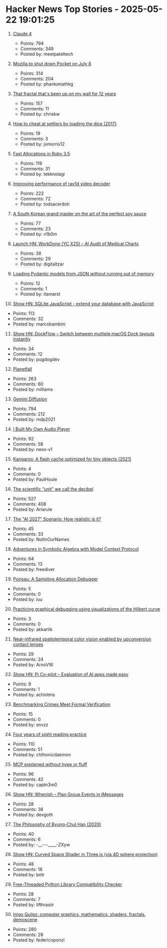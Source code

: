 # Hacker News Top Stories - 2025-05-22 19:01:25

1. [Claude 4](https://www.anthropic.com/news/claude-4)
   - Points: 794
   - Comments: 349
   - Posted by: meetpateltech

2. [Mozilla to shut down Pocket on July 8](https://support.mozilla.org/en-US/kb/future-of-pocket)
   - Points: 314
   - Comments: 204
   - Posted by: phantomathkg

3. [That fractal that's been up on my wall for 12 years](https://chriskw.xyz/2025/05/21/Fractal/)
   - Points: 157
   - Comments: 11
   - Posted by: chriskw

4. [How to cheat at settlers by loading the dice (2017)](https://izbicki.me/blog/how-to-cheat-at-settlers-of-catan-by-loading-the-dice-and-prove-it-with-p-values.html)
   - Points: 19
   - Comments: 3
   - Posted by: jxmorris12

5. [Fast Allocations in Ruby 3.5](https://railsatscale.com/2025-05-21-fast-allocations-in-ruby-3-5/)
   - Points: 119
   - Comments: 31
   - Posted by: tekknolagi

6. [Improving performance of rav1d video decoder](https://ohadravid.github.io/posts/2025-05-rav1d-faster/)
   - Points: 222
   - Comments: 72
   - Posted by: todsacerdoti

7. [A South Korean grand master on the art of the perfect soy sauce](https://www.theguardian.com/world/2025/may/21/without-time-there-is-no-flavour-a-south-korean-grand-master-on-the-art-of-the-perfect-soy-sauce)
   - Points: 77
   - Comments: 23
   - Posted by: n1b0m

8. [Launch HN: WorkDone (YC X25) – AI Audit of Medical Charts](undefined)
   - Points: 38
   - Comments: 29
   - Posted by: digitaltzar

9. [Loading Pydantic models from JSON without running out of memory](https://pythonspeed.com/articles/pydantic-json-memory/)
   - Points: 12
   - Comments: 1
   - Posted by: itamarst

10. [Show HN: SQLite JavaScript - extend your database with JavaScript](https://github.com/sqliteai/sqlite-js)
   - Points: 113
   - Comments: 32
   - Posted by: marcobambini

11. [Show HN: DockFlow – Switch between multiple macOS Dock layouts instantly](https://dockflow.appitstudio.com/)
   - Points: 34
   - Comments: 12
   - Posted by: pugdogdev

12. [Planetfall](https://somethingaboutmaps.wordpress.com/2025/05/20/planetfall/)
   - Points: 263
   - Comments: 60
   - Posted by: milliams

13. [Gemini Diffusion](https://simonwillison.net/2025/May/21/gemini-diffusion/)
   - Points: 794
   - Comments: 212
   - Posted by: mdp2021

14. [I Built My Own Audio Player](https://nexo.sh/posts/why-i-built-a-native-mp3-player-in-swiftui/)
   - Points: 92
   - Comments: 58
   - Posted by: nexo-v1

15. [Kangaroo: A flash cache optimized for tiny objects (2021)](https://engineering.fb.com/2021/10/26/core-infra/kangaroo/)
   - Points: 4
   - Comments: 0
   - Posted by: PaulHoule

16. [The scientific “unit” we call the decibel](https://lcamtuf.substack.com/p/decibels-are-ridiculous)
   - Points: 527
   - Comments: 408
   - Posted by: Ariarule

17. [The "AI 2027" Scenario: How realistic is it?](https://garymarcus.substack.com/p/the-ai-2027-scenario-how-realistic)
   - Points: 45
   - Comments: 33
   - Posted by: NotInOurNames

18. [Adventures in Symbolic Algebra with Model Context Protocol](https://www.stephendiehl.com/posts/computer_algebra_mcp/)
   - Points: 64
   - Comments: 13
   - Posted by: freediver

19. [Poireau: A Sampling Allocation Debugger](https://github.com/backtrace-labs/poireau)
   - Points: 5
   - Comments: 0
   - Posted by: luu

20. [Practicing graphical debugging using visualizations of the Hilbert curve](https://akkartik.name/debugUIs.html)
   - Points: 3
   - Comments: 0
   - Posted by: akkartik

21. [Near-infrared spatiotemporal color vision enabled by upconversion contact lenses](https://www.cell.com/cell/fulltext/S0092-8674(25)00454-4)
   - Points: 29
   - Comments: 24
   - Posted by: ArnoVW

22. [Show HN: Pi Co-pilot – Evaluation of AI apps made easy](https://withpi.ai/)
   - Points: 9
   - Comments: 1
   - Posted by: achintms

23. [Benchmarking Crimes Meet Formal Verification](https://microkerneldude.org/2025/04/27/benchmarking-crimes-meet-formal-verification/)
   - Points: 15
   - Comments: 0
   - Posted by: snvzz

24. [Four years of sight reading practice](https://sandrock.co.za/carl/2025/05/four-years-of-sight-reading-pracice/)
   - Points: 110
   - Comments: 51
   - Posted by: chthonicdaemon

25. [MCP explained without hype or fluff](https://blog.nilenso.com/blog/2025/05/12/mcp-explained-without-hype-or-fluff/)
   - Points: 96
   - Comments: 42
   - Posted by: captn3m0

26. [Show HN: Whenish – Plan Group Events in iMessages](https://apps.apple.com/us/app/whenish/id6745035749)
   - Points: 28
   - Comments: 38
   - Posted by: devgoth

27. [The Philosophy of Byung-Chul Han (2020)](https://newintrigue.com/2020/06/29/the-philosophy-of-byung-chul-han/)
   - Points: 40
   - Comments: 6
   - Posted by: -__---____-ZXyw

28. [Show HN: Curved Space Shader in Three.js (via 4D sphere projection)](https://github.com/bntre/CurvedSpaceShader)
   - Points: 48
   - Comments: 18
   - Posted by: bntr

29. [Free-Threaded Python Library Compatibility Checker](https://ft-checker.com/)
   - Points: 28
   - Comments: 7
   - Posted by: lifthrasiir

30. [Inigo Quilez: computer graphics, mathematics, shaders, fractals, demoscene](https://iquilezles.org/articles/)
   - Points: 280
   - Comments: 28
   - Posted by: federicoponzi

